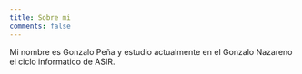 ```yaml
---
title: Sobre mi 
comments: false
---
```


Mi nombre es Gonzalo Peña y estudio actualmente en el Gonzalo Nazareno el ciclo informatico de ASIR.